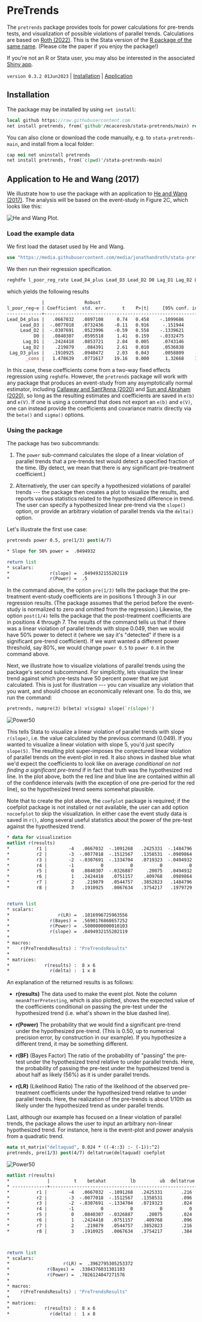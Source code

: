 PreTrends
=========

The `pretrends` package provides tools for power calculations for
pre-trends tests, and visualization of possible violations of parallel
trends. Calculations are based on [Roth (2022)](https://jonathandroth.github.io/assets/files/roth_pretrends_testing.pdf).
This is the Stata version of the [R package of the same name](https://github.com/jonathandroth/pretrends).
(Please cite the paper if you enjoy the package!)

If you’re not an R or Stata user, you may also be interested in the associated
[Shiny app](https://github.com/jonathandroth/PretrendsPower).

`version 0.3.2 01Jun2023` | [Installation](#installation) | [Application](#application-to-he-and-wang-2017)

## Installation

The package may be installed by using `net install`:

```stata
local github https://raw.githubusercontent.com
net install pretrends, from(`github'/mcaceresb/stata-pretrends/main) replace
```

You can also clone or download the code manually, e.g. to
`stata-pretrends-main`, and install from a local folder:

```stata
cap noi net uninstall pretrends
net install pretrends, from(`c(pwd)'/stata-pretrends-main)
```

## Application to He and Wang (2017)

We illustrate how to use the package with an application to [He and Wang
(2017)](https://www.aeaweb.org/articles?id=10.1257/app.20160079). The
analysis will be based on the event-study in Figure 2C, which looks like
this:

![He and Wang Plot.](doc/HeAndWang.png)

### Load the example data

We first load the dataset used by He and Wang. 

```stata
use "https://media.githubusercontent.com/media/jonathandroth/stata-pretrends/main/data/workfile_AEJ.dta", clear
```

We then run their regression specification. 

```stata
reghdfe l_poor_reg_rate Lead_D4_plus Lead_D3 Lead_D2 D0 Lag_D1 Lag_D2 Lag_D3_plus, absorb(v_id year) cluster(v_id)
```

which yields the following results

```stata
             |               Robust
l_poor_reg~e | Coefficient  std. err.      t    P>|t|     [95% conf. interval]
-------------+----------------------------------------------------------------
Lead_D4_plus |   .0667032   .0897108     0.74   0.458    -.1099686    .2433749
     Lead_D3 |  -.0077018   .0732436    -0.11   0.916     -.151944    .1365404
     Lead_D2 |  -.0307691   .0523996    -0.59   0.558    -.1339621     .072424
          D0 |   .0840307   .0595518     1.41   0.159    -.0332475    .2013088
      Lag_D1 |   .2424418   .0853721     2.84   0.005     .0743146    .4105691
      Lag_D2 |    .219879    .084391     2.61   0.010     .0536838    .3860741
 Lag_D3_plus |   .1910925   .0940472     2.03   0.043     .0058809    .3763042
       _cons |   1.478639   .0771617    19.16   0.000      1.32668    1.630597

```

In this case, these coefficients come from a two-way fixed effects regression using `reghdfe`. However, the `pretrends` package will work with any package that produces an event-study from any
asymptotically normal estimator, including
[Callaway and Sant’Anna (2020)](https://www.sciencedirect.com/science/article/pii/S0304407620303948?dgcid=author)
and [Sun and Abraham (2020)](https://www.sciencedirect.com/science/article/abs/pii/S030440762030378X), so long as the resulting estimates and coefficients are saved in `e(b)` and `e(V)`. If one is using a command that does not export an `e(b)` and `e(V)`, one can instead provide the coefficients and covariance matrix directly via the `beta()` and `sigma()` options.


### Using the package


The package has two subcommands:

1. The `power` sub-command calculates the slope of a linear violation
  of parallel trends that a pre-trends test would detect a specified
  fraction of the time. (By detect, we mean that there is any significant
  pre-treatment coefficient.)

2. Alternatively, the user can specify a hypothesized violations of parallel trends --- the package then creates a plot to visualize
  the results, and reports various statistics related to the hypothesized difference in trend. The user can specify a hypothesized linear pre-trend via the `slope()`
  option, or provide an arbitrary violation of parallel trends via the `delta()` option. 

Let's illustrate the first use case:

```stata
pretrends power 0.5, pre(1/3) post(4/7)

* Slope for 50% power =  .0494932

return list
* scalars:
*               r(slope) =  .0494932155202119
*               r(Power) =  .5
```

In the command above, the option `pre(1/3)` tells the package that the pre-treatment event-study coefficients are in positions 1 through 3 in our regression results. (The package assumes that the period before the event-study is normalized to zero and omitted from the regression.) Likewise, the option `post(1/4)` tells the package that the post-treatment coefficients are in positions 4 through 7. The results of the command tells us that if there was a linear violation of parallel trends with slope 0.049, then we would have 50% power to detect it (where we say it's "detected" if there is a significant pre-trend coefficient). If we want wanted a different power threshold, say 80%, we would change `power 0.5` to `power 0.8` in the command above.  


Next, we illustrate how to visualize violations of parallel trends using the package's second subcommand. For simplicitly, lets visualize the linear trend against which pre-tests have 50 percent power that we just calculated. This is just for illustration --- you can visualize any violation that you want, and should choose an economically relevant one. To do this, we run the command:

```stata
pretrends, numpre(3) b(beta) v(sigma) slope(`r(slope)')
```

![Power50](doc/plot50.png)

This tells Stata to visualize a linear violation of parallel trends with slope `r(slope)`, i.e. the value calculated by the previous command (0.049). If you wanted to visualize a linear violation with slope 5, you'd just specify `slope(5)`. The resulting plot super-imposes the conjectured linear violation of parallel trends on the event-plot in red. It also shows in dashed blue what we'd expect the coefficients to look like on average *conditional on not finding a significant pre-trend* if in fact that truth was the hypothesized red line. In the plot above, both the red line and blue line are contained within all of the confidence intervals (with the exception of one pre-period for the red line), so the hypothesized trend seems somewhat plausible. 


Note that to create the plot above, the `coefplot` package is required; if the coefplot package is not
installed or not available, the user can add option `nocoefplot` to
skip the visualization. In either case the event study data is saved in
`r()`, along several useful statistics about the power of the pre-test
against the hypothesized trend.

```stata
* data for visualization
matlist r(results)
*          r1 |        -4   .0667032  -.1091268   .2425331  -.1484796   -.087755 
*          r2 |        -3  -.0077018  -.1512567   .1358531  -.0989864   -.052812 
*          r3 |        -2  -.0307691  -.1334704   .0719323  -.0494932  -.0265324 
*          r4 |        -1          0          0          0          0          0 
*          r5 |         0   .0840307  -.0326887     .20075   .0494932   .0617067 
*          r6 |         1   .2424418   .0751157    .409768   .0989864   .1148959 
*          r7 |         2    .219879   .0544757   .3852823   .1484796   .1611171 
*          r8 |         3   .1910925   .0067634   .3754217   .1979729   .2134771 


return list
* scalars:
*                  r(LR) =  .1016996725963556
*               r(Bayes) =  .5690176868657252
*               r(Power) =  .5000000000010103
*               r(slope) =  .0494932155202119
*
* macros:
*    r(PreTrendsResults) : "PreTrendsResults"
*
* matrices:
*             r(results) :  8 x 6
*               r(delta) :  1 x 8
```

An explanation of the returned results is as follows: 

- **r(results)** The data used to make the event plot. Note the column
  `meanAfterPretesting`, which is also plotted, shows the expected value
  of the coefficients conditional on passing the pre-test under the
  hypothesized trend (i.e. what's shown in the blue dashed line).

- **r(Power)** The probability that we would find a significant pre-trend
  under the hypothesized pre-trend. (This is 0.50, up to numerical
  precision error, by construction in our example). If you hypothesize a different trend, it may be something different.

- **r(BF)** (Bayes Factor) The ratio of the probability of "passing" the
  pre-test under the hypothesized trend relative to under parallel
  trends. Here, the probability of passing the pre-test under the hypothesized trend is about half as likely (56%) as it is under parallel trends.

- **r(LR)** (Likelihood Ratio) The ratio of the likelihood of the observed pre-treatment
  coefficients under the hypothesized trend relative to under parallel
  trends. Here, the realization of the pre-trends is about 1/10th as likely under the hypothesized trend as under parallel trends.


Last, although our example has focused on a linear violation of parallel
trends, the package allows the user to input an arbitrary non-linear
hypothesized trend. For instance, here is the event-plot and power
analysis from a quadratic trend.

```stata
mata st_matrix("deltaquad", 0.024 * ((-4::3) :- (-1)):^2)
pretrends, pre(1/3) post(4/7) deltatrue(deltaquad) coefplot
```

![Power50](doc/plotQuad.png)

```stata
matlist r(results)
*              |         t    betahat         lb         ub  deltatrue  meanAft~g
* -------------+------------------------------------------------------------------
*          r1 |        -4   .0667032  -.1091268   .2425331       .216   .1157555 
*          r2 |        -3  -.0077018  -.1512567   .1358531       .096   .0391983 
*          r3 |        -2  -.0307691  -.1334704   .0719323       .024    .003749 
*          r4 |        -1          0          0          0          0          0 
*          r5 |         0   .0840307  -.0326887     .20075       .024   .0089854 
*          r6 |         1   .2424418   .0751157    .409768       .096   .0723966 
*          r7 |         2    .219879   .0544757   .3852823       .216   .2000759 
*          r8 |         3   .1910925   .0067634   .3754217       .384   .3612036 



return list
* scalars:
*			         r(LR) =  .3962795305253372
*              r(Bayes) =  .3384376031301103
*              r(Power) =  .7026124047271576
*
* macros:
*    r(PreTrendsResults) : "PreTrendsResults"
*
* matrices:
*             r(results) :  8 x 6
*               r(delta) :  1 x 8
```
